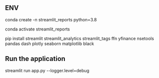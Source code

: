 

## ENV

conda create -n streamlit_reports python=3.8

conda activate streamlit_reports

pip install streamlit streamlit_analytics streamlit_tags ffn yfinance nsetools pandas dash plotly seaborn matplotlib black


## Run the application

streamlit run app.py --logger.level=debug